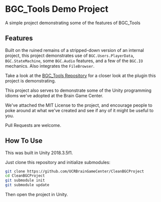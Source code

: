# BGC_Tools Demo Project

A simple project demonstrating some of the features of BGC_Tools

## Features

Built on the ruined remains of a stripped-down version of an internal project, this project demonstrates use of `BGC.Users.PlayerData`, `BGC.StateMachine`, some `BGC.Audio` features, and a few of the `BGC.IO` mechanics.  Also integrates the `FileBrowser`.

Take a look at the [BGC_Tools Repository](https://github.com/UCRBrainGameCenter/BGC_Tools) for a closer look at the plugin this project is demonstrating.

This project also serves to demonstrate some of the Unity programming idioms we've adopted at the Brain Game Center.

We've attached the MIT License to the project, and encourage people to poke around at what we've created and see if any of it might be useful to you.

Pull Requests are welcome.

## How To Use

This was built in Unity 2018.3.5f1.

Just clone this repository and initialize submodules:

```bash
git clone https://github.com/UCRBrainGameCenter/CleanBGCProject
cd CleanBGCProject
git submodule init
git submodule update
```

Then open the project in Unity.
